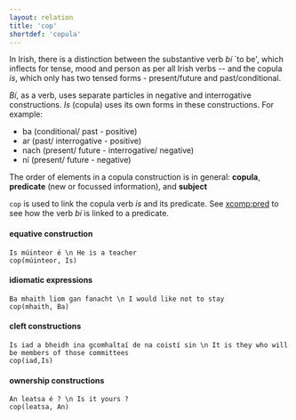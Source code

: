 ```yaml
---
layout: relation
title: 'cop'
shortdef: 'copula'
---
```




In Irish, there is a distinction between the substantive verb _bí_ `to be', which
inflects for tense, mood and person as per all Irish verbs -- and the copula _is_, which
only has two tensed forms - present/future and past/conditional.


_Bí_, as a verb, uses separate particles in negative and interrogative constructions. 
_Is_ (copula) uses its own forms in these constructions. For example: 

* ba (conditional/ past - positive)
* ar (past/ interrogative - positive)
* nach (present/ future - interrogative/ negative)
* ní (present/ future - negative)
 

The order of elements in a copula construction is in general: 
<b>copula</b>, <b>predicate</b> (new or focussed information), and <b>subject</b>

`cop` is used to link the copula verb _is_ and its predicate. See [xcomp:pred]() to see how the verb _bí_ is linked to a predicate.

#### equative construction

~~~ sdparse
Is múinteor é \n He is a teacher
cop(múinteor, Is)
~~~


#### idiomatic expressions

~~~ sdparse
Ba mhaith liom gan fanacht \n I would like not to stay
cop(mhaith, Ba)
~~~

#### cleft constructions

~~~ sdparse
Is iad a bheidh ina gcomhaltaí de na coistí sin \n It is they who will be members of those committees
cop(iad,Is)
~~~

####  ownership constructions

~~~ sdparse
An leatsa é ? \n Is it yours ?
cop(leatsa, An)
~~~













